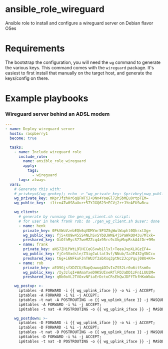 # ansible_role_wireguard

Ansible role to install and configure a wireguard server on Debian flavor OSes

# Requirements

The bootstrap the configuration, you will need the `wg` command to generate the
various keys. This command comes with the `wireguard` package. It's easiest to
first install that manually on the target host, and generate the keys/config on
there.

# Example playbooks

### Wireguard server behind an ADSL modem

```yaml
---
- name: Deploy wireguard server
  hosts: raspberry1
  become: true

  tasks:
    - name: Include wireguard role
      include_role:
        name: ansible_role_wireguard
        apply:
          tags:
            - wireguard
      tags: always
  vars:
    # Generate this with:
    # privkey=$(wg genkey); echo -e "wg_private_key: $privkey\nwg_public_key:  $(echo $privkey | wg pubkey)"
    wg_private_key: mKprJfzhHr6qQFWTjJ+DNn4YoeGl72hSbMEu0rtpTEM=
    wg_public_key:  i1tcn4Tw0S8aUur+57YJGQ623+ECVj2r+JYeAFUSwBc=

    wg_clients:
      # generate by running the gen_wg_client.sh script:
      # for user in henk frank rob; do ./gen_wg_client.sh $user; done
      - name: henk
        private_key: 0PkVWoVzebEQk6qVDMYmr5P3ZSgWwlWapht0QhrxtXg=
        wg_public_key: fj5+XU9w455S4NLhSvSYbDJWNE4j5PaWkQO43u7Mlxk=
        preshared_key: GiOfhMycS77weMZZcq4x95rc9cXkpMvpRskA4fDr+9M=
      - name: frank
        private_key: aNS7ZHiPWtL9lHCCeGSvwb1llxl+TeeaJvpXLXGzEF4=
        wg_public_key: YjCe3Vxdsle/Z3igCwLtat3vf/NNub/IaJE432gSNCc=
        preshared_key: t6g+i6NFkuFJnTWUJf3abXsq3ptNc2JcpYquj08U+K4=
      - name: rob
        private_key: aEO9GjsfXDZCU/BapQuwuq4OIvIxZS52Lr0u6itSsm0=
        wg_public_key: /IyJzlqI+WAmaYxeD9K5UIneRflFDJaDD1zFn1LUU2M=
        preshared_key: qBb0oVL2TVOxvNFiaErDctoCRsEhQwJDFfTkfHKoWb4=

    wg_postup: >-
      iptables -A FORWARD -i {{ wg_uplink_iface }} -o %i -j ACCEPT;
      iptables -A FORWARD -i %i -j ACCEPT;
      iptables -t nat -A POSTROUTING -o {{ wg_uplink_iface }} -j MASQUERADE;
      ip6tables -A FORWARD -i %i -j ACCEPT;
      ip6tables -t nat -A POSTROUTING -o {{ wg_uplink_iface }} -j MASQUERADE

    wg_postdown: >-
      iptables -D FORWARD -i {{ wg_uplink_iface }} -o %i -j ACCEPT;
      iptables -D FORWARD -i %i -j ACCEPT;
      iptables -t nat -D POSTROUTING -o {{ wg_uplink_iface }} -j MASQUERADE;
      ip6tables -D FORWARD -i %i -j ACCEPT;
      ip6tables -t nat -D POSTROUTING -o {{ wg_uplink_iface }} -j MASQUERADE
```

